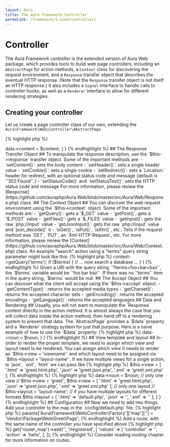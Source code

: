```yaml
---
layout: docs
title: The aura framework Controller
permalink: /framework/1.x/en/controller/
---
```


# Controller #

The Aura Framework controller is the extended version of Aura Web
package, which provides tools to build web page controllers, including
an `AbstractPage` for action methods, a `Context` class for discovering the
request environment, and a `Response` transfer object that describes the
eventual HTTP response. (Note that the `Response` transfer object is not
itself an HTTP response.) It also includes a `Signal` interface to handle
calls to controller hooks, as well as a `Renderer` interface to allow for
different rendering strategies.

## Creating your controller ##

Let us create a page controller class of our own, extending the
`Aura\Framework\Web\Controller\AbstractPage`


{% highlight php %}
<?php
namespace Vendor\Package\Web;

use Aura\Web\Controller\AbstractPage;

class Page extends AbstractPage
{

}
{% endhighlight %}


## The Execution Cycle ##

The heart of the page controller is its execution cycle.

The `exec()` cycle runs ...

- the `preExec()` hook to prepare for overall execution,

- the `preAction()` hook to prepare for the action,

- the `action()` method to invoke the method determined by the `'action'`
  param value

- the `postAction()` hook,

- the `preRender()` hook to prepare for rendering,

- the `render()` method to render a presentation (this is up to the developer
  to create),

- the `postRender()` hook, and

- the `postExec()` hook to do work after overall execution.

## Action Methods ##

At this point, calling `exec()` on the page controller will do nothing,
because there are no corresponding action methods. To add an action method to
the page controller, create it as a method named `action*()` with any
parameters it needs:


{% highlight php %}
<?php
namespace Example\Package\Web;

use Aura\Web\Controller\AbstractPage;

class Page extends AbstractPage
{
    public function actionHello($noun = null)
    {
        $noun = htmlspecialchars($noun, ENT_QUOTES, 'UTF-8');
        $content = "Hello, {$noun}!";
        $this->data->content = $content;
    }
}
{% endhighlight %}


## The Response Transfer Object ##

To manipulate the response description, use the `$this->response` transfer
object. Some of the important methods are:

- `setContent()`: sets the body content

- `setHeader()`: sets a single header value

- `setCookie()`: sets a single cookie

- `setRedirect()`: sets a `Location:` header for redirect, with an optional
  status code and message (default is `'302 Found'`.)

- `setStatusCode()` and `setStatusText()`: sets the HTTP status code and
  message

For more information, please review the
[Response](https://github.com/auraphp/Aura.Web/blob/master/src/Aura/Web/Response.php) class.


## The Context Object ##

You can discover the web request environment using the `$this->context`
object. Some of the important methods are:

- `getQuery()`: gets a `$_GET` value

- `getPost()`: gets a `$_POST` value

- `getFiles()`: gets a `$_FILES` value

- `getInput()`: gets the raw `php://input` value

- `getJsonInput()`: gets the raw `php://input` value and `json_decode()` it

- `isGet()`, `isPut()`, `isXhr()`, etc.: Tells if the request method was
  `GET`, `PUT`, an `Xml-HTTP-Request`, etc.

For more information, please review the
[Context](https://github.com/auraphp/Aura.Web/blob/master/src/Aura/Web/Context.php) class.

An example "search" action using a "terms" query string parameter might look
like this:


{% highlight php %}
<?php
public function actionSearch()
{
    $terms = $this->context->getQuery('terms');
    if ($terms) {
        // ... now search a database ...
    }
}
{% endhighlight %}


Given a URI with the query string `'?terms=foo+bar+baz'`, the `$terms`
variable would be `'foo bar baz'`. If there was no `'terms'` item in the query
string, `$terms` would be null.

## The Accept Object ##

You can discover what the client will accept using the `$this->accept` object.

- `getContentType()`: returns the accepted media types

- `getCharset()`: returns the accepted character sets

- `getEncoding()`: returns the accepted encodings

- `getLanguage()`: returns the accepted languages


## Data and Rendering ##

Usually, you will not want to manipulate the `Response` content directly in
the action method. It is almost always the case that you will collect data
inside the action method, then hand off to a rendering system to present that
data. The `AbstractPage` provides a `$data` property and a `Renderer` strategy
system for just that purpose.

Here is a naive example of how to use the `$data` property:


{% highlight php %}
<?php
namespace Vendor\Package\Web\Greet;

use Aura\Web\Controller\AbstractPage;

class Page extends AbstractPage
{
    public function actionHello($noun = null)
    {
        $this->data->noun = $noun;
    }
}
{% endhighlight %}

## View template and layout ##

In-order to render the proper template, we need to assign which view and
layout need to be rendered.

You can assign which view it needs to render as `$this->view = 'viewname'`
and which layout need to be assigned via `$this->layout = 'layout-name'`.

If we have multiple views for a single action, ie `json`, `xml`, `html`
we can pass like

{% highlight php %}
$this->view = [
    '.html' => 'greet.html.php',
    '.json' => 'greet.json.php',
    '.xml' => 'greet.xml.php'
];
{% endhighlight %}


{% highlight php %}
<?php
namespace Vendor\Package\Web\Greet;

use Aura\Web\Controller\AbstractPage;

class Page extends AbstractPage
{
    public function actionHello($noun = null)
    {
        $this->data->noun = $noun;
        // only one view
        // $this->view = 'greet';

        $this->view = [
            '.html' => 'greet.html.php',
            '.json' => 'greet.json.php',
            '.xml' => 'greet.xml.php'
        ];

        // only one layout
        // $this->layout = 'layout-name';

        // if you have multiple layouts for different formats
        $this->layout = [
            '.html' => 'default.php',
            '.json' => '',
            '.xml' => ''
        ];
    }
}
{% endhighlight %}

## Configuration ##

Now we need to add two things.

Add your controller to the map in the `config/default.php` file.


{% highlight php %}
<?php
$di->params['Aura\Framework\Web\Controller\Factory']['map']['<name>'] = 'Vendor\Package\Web\Greet\Page';
{% endhighlight %}

Add a route, with the same name of the controller you have specified
above


{% highlight php %}
<?php
$di->get('router_map')->add('<unique-route-name>', '/registered', [
    'values' => [
        'controller' => '<name>',
        'action' => 'hello',
    ],
]);
{% endhighlight %}

Consider reading routing chapter for more information on routes.
